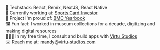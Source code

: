 💾 Techstack: React, Remix, NextJS, React Native<br>
🏈 Currently working at: <a href="www.sportscardinvestor.com">Sports Card Investor</a><br>
🏫 Project I'm proud of: <a href="www.bmcyearbook.org">BMC Yearbook</a><br>
🖼️ Fun fact: I worked in museum collections for a decade, digitizing and making digital resources<br>
👩🏻‍💻 In my free time, I consult and build apps with <a href="https://www.virtu-studios.com/">Virtu Studios</a><br>
✉️ Reach me at: mandy@virtu-studios.com
